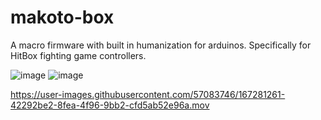 # makoto-box
A macro firmware with built in humanization for arduinos. Specifically for HitBox fighting game controllers.

![image](https://user-images.githubusercontent.com/57083746/167281248-591cef9c-7124-4e24-afde-96f874e8a8b3.png)
![image](https://user-images.githubusercontent.com/57083746/167281252-db42d329-d990-4600-8966-7fed68102283.png)


https://user-images.githubusercontent.com/57083746/167281261-42292be2-8fea-4f96-9bb2-cfd5ab52e96a.mov


